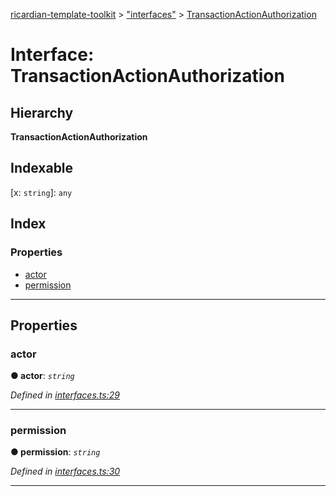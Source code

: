 [ricardian-template-toolkit](../README.md) > ["interfaces"](../modules/_interfaces_.md) > [TransactionActionAuthorization](../interfaces/_interfaces_.transactionactionauthorization.md)

# Interface: TransactionActionAuthorization

## Hierarchy

**TransactionActionAuthorization**

## Indexable

\[x: `string`\]:&nbsp;`any`
## Index

### Properties

* [actor](_interfaces_.transactionactionauthorization.md#actor)
* [permission](_interfaces_.transactionactionauthorization.md#permission)

---

## Properties

<a id="actor"></a>

###  actor

**● actor**: *`string`*

*Defined in [interfaces.ts:29](https://github.com/EOSIO/ricardian-template-toolkit/blob/7ae7085/src/interfaces.ts#L29)*

___
<a id="permission"></a>

###  permission

**● permission**: *`string`*

*Defined in [interfaces.ts:30](https://github.com/EOSIO/ricardian-template-toolkit/blob/7ae7085/src/interfaces.ts#L30)*

___

